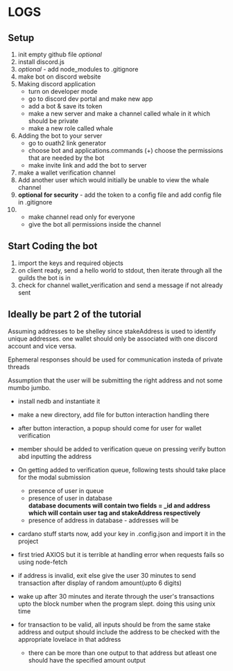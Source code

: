# LOGS

## Setup

1. init empty github file  *optional*
2. install discord.js
3. *optional* - add node_modules to .gitignore
4. make bot on discord website 
5. Making discord application
	- turn on developer mode
	- go to discord dev portal and make new app
	- add a bot & save its token
	- make a new server and make a channel called whale in it which should be private
	- make a new role called whale
6. Adding the bot to your server
	- go to ouath2 link generator
	- choose bot and applications.commands
		(+) choose the permissions that are needed by the bot
	- make invite link and add the bot to server
7. make a wallet verification channel
8. Add another user which would initially be unable to view the whale channel
9. **optional for security** -  add the token to a config file and add config file in .gitignore
10.
	- make channel read only for everyone
	- give the bot all permissions inside the channel

## Start Coding the bot

1. import the keys and required objects
2. on client ready, send a hello world to stdout, then iterate through all the guilds the bot is in
3. check for channel wallet_verification and send a message if not already sent

## Ideally be part 2 of the tutorial 

Assuming addresses to be shelley since stakeAddress  is used to identify unique addresses.
one wallet should only be associated with one discord account and vice versa.  

Ephemeral responses should be used for communication insteda of private threads  

Assumption that the user will be submitting the right address and not some mumbo jumbo.  


- install nedb and instantiate it
- make a new directory, add file for button interaction handling there
- after button interaction, a popup should come for user for wallet verification
- member should be added to verification queue on pressing verify button abd inputting the address
- On getting added to verification queue, following tests should take place for the modal submission
	- presence of user in queue
	- presence of user in database  
	**database documents will contain two fields = _id and address which will contain user tag and stakeAddress respectively**
	- presence of address in database - addresses will be  

- cardano stuff starts now, add your key in .config.json and import it in the project
- first tried AXIOS but it is terrible at handling error when requests fails so using node-fetch
- if address is invalid, exit else give the user 30 minutes to send transaction after display of random amount(upto 6 digits)
- wake up after 30 minutes and iterate through the user's transactions upto the block number when the program slept. doing this using unix time
- for transaction to be valid, all inputs should be from the same stake address and output should include the address to be checked with the appropriate lovelace in that address
	- there can be more than one output to that address but atleast one should have the specified amount output
